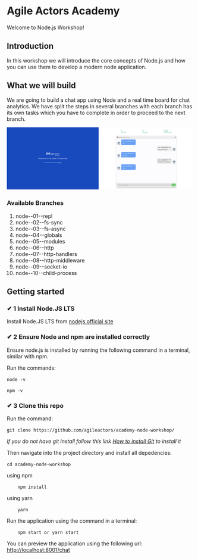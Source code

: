 # Agile Actors Academy

Welcome to Node.js Workshop!

## Introduction

In this workshop we will introduce the core concepts of Node.js and how you can use them to develop a modern node application.

## What we will build

We are going to build a chat app using Node and a real time board for chat analytics. We have split the steps in several branches with each branch has its own tasks which you have to complete in order to proceed to the next branch.

<div style="width: 100%; display: flex; justifyContent: space-between">
  <div style="margin-right: 5px">
    <img alt="node-app-1" src="./static/images/img-1.png" width="100%">
  </div>
  <div style="margin-right: 5px">
    <img alt="node-app-1" src="./static/images/img-2.png" width="100%">
  </div>
</div>

### Available Branches

1. node--01--repl
2. node--02--fs-sync
3. node--03--fs-async
4. node--04--globals
5. node--05--modules
6. node--06--http
7. node--07--http-handlers
8. node--08--http-middleware
9. node--09--socket-io
10. node--10--child-process

## Getting started

### ✔ 1 Install Node.JS LTS

Install Node.JS LTS from [nodejs official site](https://nodejs.org/en/download/)

### ✔ 2 Ensure Node and npm are installed correctly

Ensure node.js is installed by running the following command in a terminal, similar with npm.

Run the commands:

```
node -v
```

```
npm -v
```

### ✔ 3 Clone this repo

Run the command:

```
git clone https://github.com/agileactors/academy-node-workshop/
```

_If you do not have git install follow this link [How to install Git](https://git-scm.com/book/en/v2/Getting-Started-Installing-Git) to install it_

Then navigate into the project directory and install all depedencies:

```
cd academy-node-workshop
```

using npm

```
    npm install
```

using yarn

```
    yarn
```

Run the application using the command in a terminal:

```
    npm start or yarn start
```

You can preview the application using the following url: <a href="http://localhost:8001/chat" target="_blank">http://localhost:8001/chat</a>
